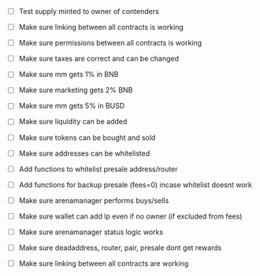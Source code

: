 
- [ ] Test supply minted to owner of contenders
- [ ] Make sure linking between all contracts is working
- [ ] Make sure permissions between all contracts is working

- [ ] Make sure taxes are correct and can be changed
- [ ] Make sure mm gets 1% in BNB
- [ ] Make sure marketing gets 2% BNB
- [ ] Make sure mm gets 5% in BUSD

- [ ] Make sure liquidity can be added
- [ ] Make sure tokens can be bought and sold

- [ ] Make sure addresses can be whitelisted

- [ ] Add functions to whitelist presale address/router
- [ ] Add functions for backup presale (fees=0) incase whitelist doesnt work
- [ ] Make sure arenamanager performs buys/sells
- [ ] Make sure wallet can add lp even if no owner (if excluded from fees)

- [ ] Make sure arenamanager status logic works
- [ ] Make sure deadaddress, router, pair, presale dont get rewards
- [ ] Make sure linking between all contracts are working

